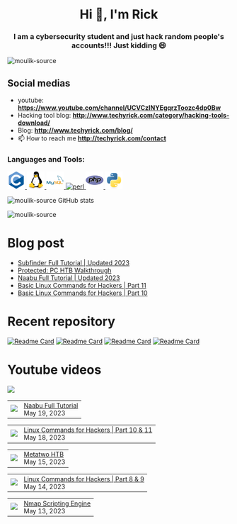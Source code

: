 <h1 align="center">Hi 👋, I'm Rick</h1>
<h3 align="center">I am a cybersecurity student and just hack random people's accounts!!! Just kidding 😄</h3>

<p align="left"> <img src="https://komarev.com/ghpvc/?username=moulik-source&label=Profile%20views&color=0e75b6&style=flat" alt="moulik-source" /> </p> 

## Social medias
- youtube: **https://www.youtube.com/channel/UCVCzINYEgqrzToozc4dp0Bw**
- Hacking tool blog: **http://www.techyrick.com/category/hacking-tools-download/**
- Blog: **http://www.techyrick.com/blog/**
- 📫 How to reach me **http://techyrick.com/contact**


<h3 align="left">Languages and Tools:</h3>
<p align="left"> <a href="https://www.cprogramming.com/" target="_blank"> <img src="https://raw.githubusercontent.com/devicons/devicon/master/icons/c/c-original.svg" alt="c" width="40" height="40"/> </a> <a href="https://www.linux.org/" target="_blank"> <img src="https://raw.githubusercontent.com/devicons/devicon/master/icons/linux/linux-original.svg" alt="linux" width="40" height="40"/> </a> <a href="https://www.mysql.com/" target="_blank"> <img src="https://raw.githubusercontent.com/devicons/devicon/master/icons/mysql/mysql-original-wordmark.svg" alt="mysql" width="40" height="40"/> </a> <a href="https://www.perl.org/" target="_blank"> <img src="https://api.iconify.design/logos-perl.svg" alt="perl" width="40" height="40"/> </a> <a href="https://www.php.net" target="_blank"> <img src="https://raw.githubusercontent.com/devicons/devicon/master/icons/php/php-original.svg" alt="php" width="40" height="40"/> </a> <a href="https://www.python.org" target="_blank"> <img src="https://raw.githubusercontent.com/devicons/devicon/master/icons/python/python-original.svg" alt="python" width="40" height="40"/> </a> </p>



![moulik-source GitHub stats](https://github-readme-stats.vercel.app/api?username=moulik-source&show_icons=true&theme=vision-friendly-dark)

<p><img align="center" src="https://github-readme-streak-stats.herokuapp.com/?user=moulik-source&theme=vision-friendly-dark" alt="moulik-source" /></p>

# Blog post
<!-- BLOG-POST-LIST:START -->
- [Subfinder Full Tutorial | Updated 2023](https://techyrick.com/subfinder-full-tutorial/)
- [Protected: PC HTB Walkthrough](https://techyrick.com/pc-htb-walkthrough/)
- [Naabu Full Tutorial | Updated 2023](https://techyrick.com/naabu-full-tutorial/)
- [Basic Linux Commands for Hackers | Part 11](https://techyrick.com/basic-linux-commands-for-hackers-part-11/)
- [Basic Linux Commands for Hackers | Part 10](https://techyrick.com/basic-linux-commands-for-hackers-part-10/)
<!-- BLOG-POST-LIST:END -->

# Recent repository 

[![Readme Card](https://github-readme-stats.vercel.app/api/pin/?username=moulik-source&repo=ddos&theme=outrun)](https://github.com/moulik-source/ddos) 
[![Readme Card](https://github-readme-stats.vercel.app/api/pin/?username=moulik-source&repo=port-scan&theme=outrun)](https://github.com/moulik-source/port-scan)
[![Readme Card](https://github-readme-stats.vercel.app/api/pin/?username=moulik-source&repo=moulik-source&theme=outrun)](https://github.com/moulik-source/moulik-source)
[![Readme Card](https://github-readme-stats.vercel.app/api/pin/?username=moulik-source&repo=hashmo&theme=outrun)](https://github.com/moulik-source/hashmo)

# Youtube videos

[<img src="https://img.shields.io/badge/-Subscribe-red?style=for-the-badge&logo=youtube&logoColor=white"/>](https://www.youtube.com/channel/UCVHmOOAGNcLK5k0i7G1gTrQ)

<!-- YOUTUBE:START --><table><tr><td><a href="https://www.youtube.com/watch?v=gnE2TgZ8BfM"><img width="140px" src="https://i.ytimg.com/vi/gnE2TgZ8BfM/mqdefault.jpg"></a></td>
<td><a href="https://www.youtube.com/watch?v=gnE2TgZ8BfM">Naabu Full Tutorial</a><br/>May 19, 2023</td></tr></table>
<table><tr><td><a href="https://www.youtube.com/watch?v=6LMznYZdofo"><img width="140px" src="https://i.ytimg.com/vi/6LMznYZdofo/mqdefault.jpg"></a></td>
<td><a href="https://www.youtube.com/watch?v=6LMznYZdofo">Linux Commands for Hackers | Part 10 &amp; 11</a><br/>May 18, 2023</td></tr></table>
<table><tr><td><a href="https://www.youtube.com/watch?v=sxP_hMBlOEk"><img width="140px" src="https://i.ytimg.com/vi/sxP_hMBlOEk/mqdefault.jpg"></a></td>
<td><a href="https://www.youtube.com/watch?v=sxP_hMBlOEk">Metatwo HTB</a><br/>May 15, 2023</td></tr></table>
<table><tr><td><a href="https://www.youtube.com/watch?v=ld5vDGGRp6U"><img width="140px" src="https://i.ytimg.com/vi/ld5vDGGRp6U/mqdefault.jpg"></a></td>
<td><a href="https://www.youtube.com/watch?v=ld5vDGGRp6U">Linux Commands for Hackers | Part 8 &amp; 9</a><br/>May 14, 2023</td></tr></table>
<table><tr><td><a href="https://www.youtube.com/watch?v=cFNbKFPkBOQ"><img width="140px" src="https://i.ytimg.com/vi/cFNbKFPkBOQ/mqdefault.jpg"></a></td>
<td><a href="https://www.youtube.com/watch?v=cFNbKFPkBOQ">Nmap Scripting Engine</a><br/>May 13, 2023</td></tr></table>
<!-- YOUTUBE:END -->

